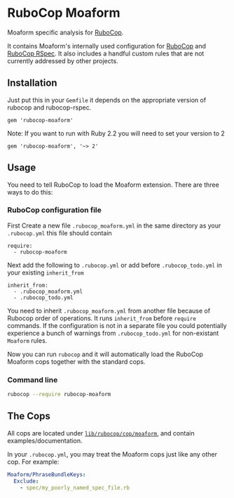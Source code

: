 # RuboCop Moaform

Moaform specific analysis for [RuboCop](https://github.com/rubocop-hq/rubocop).

It contains Moaform's internally used configuration for
[RuboCop](https://github.com/rubocop-hq/rubocop) and
[RuboCop RSpec](https://github.com/backus/rubocop-rspec). It also includes a handful custom rules
that are not currently addressed by other projects.

## Installation

Just put this in your `Gemfile` it depends on the appropriate version of rubocop and rubocop-rspec.

```
gem 'rubocop-moaform'
```

Note: If you want to run with Ruby 2.2 you will need to set your version to 2
```
gem 'rubocop-moaform', '~> 2'
```

## Usage

You need to tell RuboCop to load the Moaform extension. There are three
ways to do this:

### RuboCop configuration file
First Create a new file `.rubocop_moaform.yml` in the same directory as your `.rubocop.yml`
this file should contain
```
require:
  - rubocop-moaform
```

Next add the following to `.rubocop.yml`
or add before `.rubocop_todo.yml` in your existing `inherit_from`

```
inherit_from:
  - .rubocop_moaform.yml
  - .rubocop_todo.yml
```

You need to inherit `.rubocop_moaform.yml` from another file because of Rubocop order of operations.
It runs `inherit_from` before `require` commands. If the configuration is not in a separate file
you could potentially experience a bunch of warnings from `.rubocop_todo.yml` for non-existant
`Moaform` rules.

Now you can run `rubocop` and it will automatically load the RuboCop Moaform
cops together with the standard cops.

### Command line

```bash
rubocop --require rubocop-moaform
```

## The Cops

All cops are located under
[`lib/rubocop/cop/moaform`](lib/rubocop/cop/moaform), and contain
examples/documentation.

In your `.rubocop.yml`, you may treat the Moaform cops just like any other
cop. For example:

```yaml
Moaform/PhraseBundleKeys:
  Exclude:
    - spec/my_poorly_named_spec_file.rb
```

